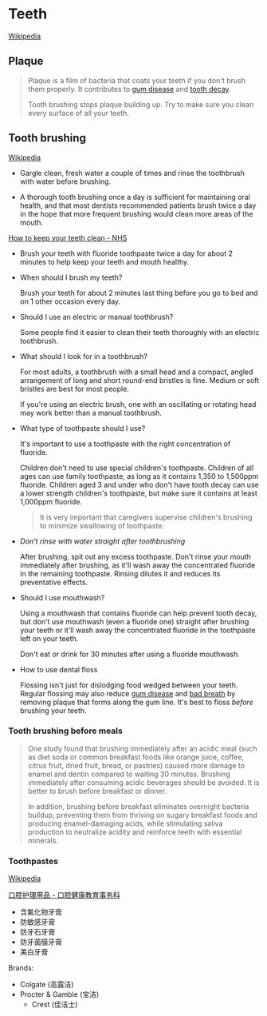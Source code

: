 # Teeth
[Wikipedia](https://en.wikipedia.org/wiki/Human_tooth)

## Plaque
> Plaque is a film of bacteria that coats your teeth if you don't brush them properly. It contributes to [gum disease](https://www.nhs.uk/conditions/gum-disease/) and [tooth decay](https://www.nhs.uk/conditions/tooth-decay/).
> 
> Tooth brushing stops plaque building up. Try to make sure you clean every surface of all your teeth.

## Tooth brushing
[Wikipedia](https://en.wikipedia.org/wiki/Tooth_brushing)
- Gargle clean, fresh water a couple of times and rinse the toothbrush with water before brushing.

- A thorough tooth brushing once a day is sufficient for maintaining oral health, and that most dentists recommended patients brush twice a day in the hope that more frequent brushing would clean more areas of the mouth.

[How to keep your teeth clean - NHS](https://www.nhs.uk/live-well/healthy-teeth-and-gums/how-to-keep-your-teeth-clean/)
- Brush your teeth with fluoride toothpaste twice a day for about 2 minutes to help keep your teeth and mouth healthy.

- When should I brush my teeth?
  
  Brush your teeth for about 2 minutes last thing before you go to bed and on 1 other occasion every day.

- Should I use an electric or manual toothbrush?

  Some people find it easier to clean their teeth thoroughly with an electric toothbrush.

- What should I look for in a toothbrush?

  For most adults, a toothbrush with a small head and a compact, angled arrangement of long and short round-end bristles is fine. Medium or soft bristles are best for most people.

  If you're using an electric brush, one with an oscillating or rotating head may work better than a manual toothbrush.

- What type of toothpaste should I use?

  It's important to use a toothpaste with the right concentration of fluoride.

  Children don't need to use special children's toothpaste. Children of all ages can use family toothpaste, as long as it contains 1,350 to 1,500ppm fluoride. Children aged 3 and under who don't have tooth decay can use a lower strength children's toothpaste, but make sure it contains at least 1,000ppm fluoride.

  > It is very important that caregivers supervise children's brushing to minimize swallowing of toothpaste.

- *Don't rinse with water straight after toothbrushing*

  After brushing, spit out any excess toothpaste. Don't rinse your mouth immediately after brushing, as it'll wash away the concentrated fluoride in the remaining toothpaste. Rinsing dilutes it and reduces its preventative effects.

- Should I use mouthwash?

  Using a mouthwash that contains fluoride can help prevent tooth decay, but don't use mouthwash (even a fluoride one) straight after brushing your teeth or it'll wash away the concentrated fluoride in the toothpaste left on your teeth.
  
  Don't eat or drink for 30 minutes after using a fluoride mouthwash.

- How to use dental floss

  Flossing isn't just for dislodging food wedged between your teeth. Regular flossing may also reduce [gum disease](https://www.nhs.uk/conditions/gum-disease/) and [bad breath](https://www.nhs.uk/conditions/bad-breath/) by removing plaque that forms along the gum line. It's best to floss *before* brushing your teeth.

### Tooth brushing before meals
> One study found that brushing immediately after an acidic meal (such as diet soda or common breakfast foods like orange juice, coffee, citrus fruit, dried fruit, bread, or pastries) caused more damage to enamel and dentin compared to waiting 30 minutes. Brushing immediately after consuming acidic beverages should be avoided. It is better to brush before breakfast or dinner.
>
> In addition, brushing before breakfast eliminates overnight bacteria buildup, preventing them from thriving on sugary breakfast foods and producing enamel-damaging acids, while stimulating saliva production to neutralize acidity and reinforce teeth with essential minerals.

### Toothpastes
[Wikipedia](https://en.wikipedia.org/wiki/Toothpaste)

[口腔护理用品 - 口腔健康教育事务科](https://www.toothclub.gov.hk/sc/sc_adu_01_03_02_02.html)

- 含氟化物牙膏
- 防敏感牙膏
- 防牙石牙膏
- 防牙菌膜牙膏
- 美白牙膏

Brands:
- Colgate (高露洁)
- Procter & Gamble (宝洁)
  - Crest (佳洁士)